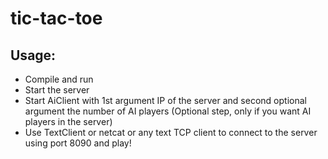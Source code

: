 # tic-tac-toe


## Usage:
 * Compile and run
 * Start the server
 * Start AiClient with 1st argument IP of the server and second optional argument the number of AI players (Optional step, only if you want AI players in the server)
 * Use TextClient or netcat or any text TCP client to connect to the server using port 8090 and play!
